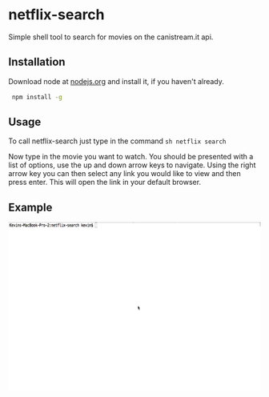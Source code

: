 # netflix-search
Simple shell tool to search for movies on the canistream.it api.


## Installation

Download node at [nodejs.org](http://nodejs.org) and install it, if you haven't already. 

```sh
 npm install -g
```

 

## Usage
	
To call netflix-search  just type in the command
	```sh
		netflix search
	```

Now type in the movie you want to watch. You should be presented with a list of options, use the up and down arrow keys to navigate. Using the right arrow key you can then select any link you would like to view and then press enter. This will open the link in your default browser.


## Example
	
![alt tag](https://raw.githubusercontent.com/farrelke/netflix-search/master/screencast.gif)